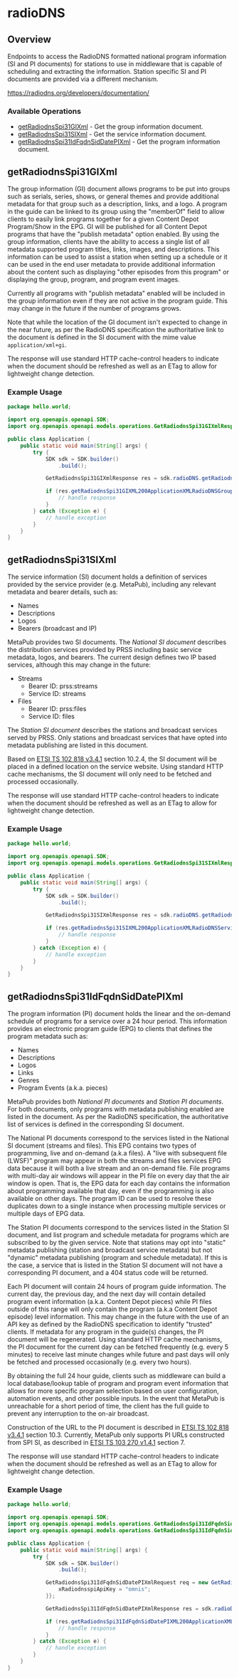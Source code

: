 # radioDNS

## Overview

Endpoints to access the RadioDNS formatted national program information (SI and PI documents) for stations to use in middleware that is capable of scheduling and extracting the information. Station specific SI and PI documents are provided via a different mechanism.

<https://radiodns.org/developers/documentation/>
### Available Operations

* [getRadiodnsSpi31GIXml](#getradiodnsspi31gixml) - Get the group information document.
* [getRadiodnsSpi31SIXml](#getradiodnsspi31sixml) - Get the service information document.
* [getRadiodnsSpi31IdFqdnSidDatePIXml](#getradiodnsspi31idfqdnsiddatepixml) - Get the program information document.

## getRadiodnsSpi31GIXml

The group information (GI) document allows programs to be put into groups such as serials, series, shows, or general themes and provide additional metadata for that group such as a description, links, and a logo. A program in the guide can be linked to its group using the "memberOf" field to allow clients to easily link programs together for a given Content Depot Program/Show in the EPG. GI will be published for all Content Depot programs that have the "publish metadata" option enabled. By using the group information, clients have the ability to access a single list of all metadata supported program titles, links, images, and descriptions. This information can be used to assist a station when setting up a schedule or it can be used in the end user metadata to provide additional information about the content such as displaying "other episodes from this program" or displaying the group, program, and program event images.

Currently all programs with "publish metadata" enabled will be included in the group information even if they are not active in the program guide. This may change in the future if the number of programs grows.

Note that while the location of the GI document isn't expected to change in the near future, as per the RadioDNS specification the authoritative link to the document is defined in the SI document with the mime value ```application/xml+gi```.

The response will use standard HTTP cache-control headers to indicate when the document should be refreshed as well as an ETag to allow for lightweight change detection.


### Example Usage

```java
package hello.world;

import org.openapis.openapi.SDK;
import org.openapis.openapi.models.operations.GetRadiodnsSpi31GIXmlResponse;

public class Application {
    public static void main(String[] args) {
        try {
            SDK sdk = SDK.builder()
                .build();

            GetRadiodnsSpi31GIXmlResponse res = sdk.radioDNS.getRadiodnsSpi31GIXml();

            if (res.getRadiodnsSpi31GIXML200ApplicationXMLRadioDNSGroupInformationGIAsDefinedInETSITS102818V341HttpsWwwETSIOrgDeliverETSITS10280010289910281803040160TS102818v030401pPdfSection8String != null) {
                // handle response
            }
        } catch (Exception e) {
            // handle exception
        }
    }
}
```

## getRadiodnsSpi31SIXml

The service information (SI) document holds a definition of services provided by the service provider (e.g. MetaPub), including any relevant metadata and bearer details, such as:

* Names
* Descriptions
* Logos
* Bearers (broadcast and IP)

MetaPub provides two SI documents. The _National SI document_ describes the distribution services provided by PRSS including basic service metadata, logos, and bearers. The current design defines two IP based services, although this may change in the future:

* Streams
    * Bearer ID: prss:streams
    * Service ID: streams
* Files
    * Bearer ID: prss:files
    * Service ID: files

The _Station SI document_ describes the stations and broadcast services served by PRSS. Only stations and broadcast services that have opted into metadata publishing are listed in this document.

Based on [ETSI TS 102 818 v3.4.1](https://www.etsi.org/deliver/etsi_ts/102800_102899/102818/03.04.01_60/ts_102818v030401p.pdf) section 10.2.4, the SI document will be placed in a defined location on the service website. Using standard HTTP cache mechanisms, the SI document will only need to be fetched and processed occasionally.

The response will use standard HTTP cache-control headers to indicate when the document should be refreshed as well as an ETag to allow for lightweight change detection.


### Example Usage

```java
package hello.world;

import org.openapis.openapi.SDK;
import org.openapis.openapi.models.operations.GetRadiodnsSpi31SIXmlResponse;

public class Application {
    public static void main(String[] args) {
        try {
            SDK sdk = SDK.builder()
                .build();

            GetRadiodnsSpi31SIXmlResponse res = sdk.radioDNS.getRadiodnsSpi31SIXml();

            if (res.getRadiodnsSpi31SIXML200ApplicationXMLRadioDNSServiceInformationSIAsDefinedInETSITS102818V341HttpsWwwETSIOrgDeliverETSITS10280010289910281803040160TS102818v030401pPdfSection6String != null) {
                // handle response
            }
        } catch (Exception e) {
            // handle exception
        }
    }
}
```

## getRadiodnsSpi31IdFqdnSidDatePIXml

The program information (PI) document holds the linear and the on-demand schedule of programs for a service over a 24 hour period. This information provides an electronic program guide (EPG) to clients that defines the program metadata such as:

*   Names
*   Descriptions
*   Logos
*   Links
*   Genres
*   Program Events (a.k.a. pieces)

MetaPub provides both _National PI documents_ and _Station PI documents_. For both documents, only programs with metadata publishing enabled are listed in the document. As per the RadioDNS specification, the authoritative list of services is defined in the corresponding SI document.

The National PI documents correspond to the services listed in the National SI document (streams and files). This EPG contains two types of programming, live and on-demand (a.k.a files). A "live with subsequent file (LWSF)" program may appear in both the streams and files services EPG data because it will both a live stream and an on-demand file. File programs with multi-day air windows will appear in the PI file on every day that the air window is open. That is, the EPG data for each day contains the information about programming available that day, even if the programming is also available on other days. The program ID can be used to resolve these duplicates down to a single instance when processing multiple services or multiple days of EPG data.

The Station PI documents correspond to the services listed in the Station SI document, and list program and schedule metadata for programs which are subscribed to by the given service. Note that stations may opt into "static" metadata publishing (station and broadcast service metadata) but not "dynamic" metadata publishing (program and schedule metadata). If this is the case, a service that is listed in the Station SI document will not have a corresponding PI document, and a 404 status code will be returned.

Each PI document will contain 24 hours of program guide information. The current day, the previous day, and the next day will contain detailed program event information (a.k.a. Content Depot pieces) while PI files outside of this range will only contain the program (a.k.a Content Depot episode) level information. This may change in the future with the use of an API key as defined by the RadioDNS specification to identify "trusted" clients. If metadata for any program in the guide(s) changes, the PI document will be regenerated. Using standard HTTP cache mechanisms, the PI document for the current day can be fetched frequently (e.g. every 5 minutes) to receive last minute changes while future and past days will only be fetched and processed occasionally (e.g. every two hours).

By obtaining the full 24 hour guide, clients such as middleware can build a local database/lookup table of program and program event information that allows for more specific program selection based on user configuration, automation events, and other possible inputs. In the event that MetaPub is unreachable for a short period of time, the client has the full guide to prevent any interruption to the on-air broadcast.

Construction of the URL to the PI document is described in [ETSI TS 102 818 v3.4.1](https://www.etsi.org/deliver/etsi_ts/102800_102899/102818/03.04.01_60/ts_102818v030401p.pdf) section 10.3. Currently, MetaPub only supports PI URLs constructed from SPI SI, as described in [ETSI TS 103 270 v1.4.1](https://www.etsi.org/deliver/etsi_ts/103200_103299/103270/01.04.01_60/ts_103270v010401p.pdf) section 7.

The response will use standard HTTP cache-control headers to indicate when the document should be refreshed as well as an ETag to allow for lightweight change detection.


### Example Usage

```java
package hello.world;

import org.openapis.openapi.SDK;
import org.openapis.openapi.models.operations.GetRadiodnsSpi31IdFqdnSidDatePIXmlRequest;
import org.openapis.openapi.models.operations.GetRadiodnsSpi31IdFqdnSidDatePIXmlResponse;

public class Application {
    public static void main(String[] args) {
        try {
            SDK sdk = SDK.builder()
                .build();

            GetRadiodnsSpi31IdFqdnSidDatePIXmlRequest req = new GetRadiodnsSpi31IdFqdnSidDatePIXmlRequest("explicabo", "nobis", "enim") {{
                xRadiodnsspiApiKey = "omnis";
            }};            

            GetRadiodnsSpi31IdFqdnSidDatePIXmlResponse res = sdk.radioDNS.getRadiodnsSpi31IdFqdnSidDatePIXml(req);

            if (res.getRadiodnsSpi31IdFqdnSidDatePIXML200ApplicationXMLRadioDNSProgramInformationPIAsDefinedInETSITS102818V341HttpsWwwETSIOrgDeliverETSITS10280010289910281803040160TS102818v030401pPdfSection7String != null) {
                // handle response
            }
        } catch (Exception e) {
            // handle exception
        }
    }
}
```
